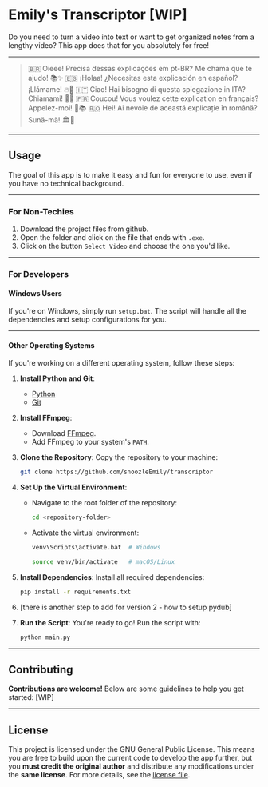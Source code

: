 # Emily's Transcriptor [WIP]

Do you need to turn a video into text or want to get organized notes from a lengthy video? This app does that for you absolutely for free!

---
> 🇧🇷 Oieee! Precisa dessas explicações em pt-BR? Me chama que te ajudo! 📚✨
> 🇪🇸 ¡Holaa! ¿Necesitas esta explicación en español? ¡Llámame! 🔥📖
> 🇮🇹 Ciao! Hai bisogno di questa spiegazione in ITA? Chiamami! 🍕📜
> 🇫🇷 Coucou! Vous voulez cette explication en français? Appelez-moi! 🥖📚
> 🇷🇴 Hei! Ai nevoie de această explicație în română? Sună-mă! 🏛️📖
---
## Usage

The goal of this app is to make it easy and fun for everyone to use, even if you have no technical background.

---

### **For Non-Techies** 
1. Download the project files from github.
2. Open the folder and click on the file that ends with `.exe`. 
3. Click on the button `Select Video` and choose the one you'd like.

---

### **For Developers**

#### **Windows Users**
If you're on Windows, simply run `setup.bat`. The script will handle all the dependencies and setup configurations for you.

---

#### **Other Operating Systems**
If you're working on a different operating system, follow these steps:

1. **Install Python and Git**:
   - [Python](https://www.python.org/downloads/)
   - [Git](https://git-scm.com/downloads)

2. **Install FFmpeg**:
   - Download [FFmpeg](https://github.com/BtbN/FFmpeg-Builds/releases/download/latest/ffmpeg-master-latest-win64-gpl.zip).
   - Add FFmpeg to your system's `PATH`.

3. **Clone the Repository**:
   Copy the repository to your machine:
   ```bash
   git clone https://github.com/snoozleEmily/transcriptor
   ```

4. **Set Up the Virtual Environment**:
   - Navigate to the root folder of the repository:
     ```bash
     cd <repository-folder>
     ```
   - Activate the virtual environment:
     ```bash
     venv\Scripts\activate.bat  # Windows
     ```
     ```bash
     source venv/bin/activate   # macOS/Linux
     ```

5. **Install Dependencies**:
   Install all required dependencies:
   ```bash
   pip install -r requirements.txt
   ```
  
6.  [there is another step to add for version 2 - how to setup pydub]

7. **Run the Script**:
   You're ready to go! Run the script with:
   ```bash
   python main.py
   ```
---

## Contributing

**Contributions are welcome!** Below are some guidelines to help you get started:
[WIP]

---

## License

This project is licensed under the GNU General Public License. This means you are free to build upon the current code to develop the app further, but you **must credit the original author** and distribute any modifications under the **same license**. For more details, see the [license file](LICENSE).
